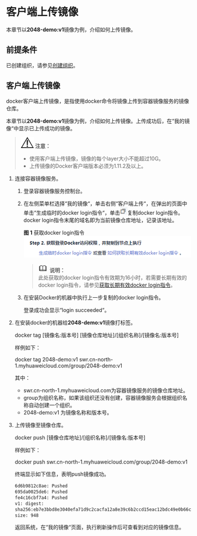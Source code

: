 # 客户端上传镜像<a name="swr_01_0011"></a>

本章节以**2048-demo:v1**镜像为例，介绍如何上传镜像。

## 前提条件<a name="section1409154617177"></a>

已创建组织，请参见[创建组织](上传镜像至容器镜像服务.md#section89499612716)。

## 客户端上传镜像<a name="zh-cn_topic_0083050718_section862311112816"></a>

docker客户端上传镜像，是指使用docker命令将镜像上传到容器镜像服务的镜像仓库。

本章节以**2048-demo:v1**镜像为例，介绍如何上传镜像。上传成功后，在“我的镜像“中显示已上传成功的镜像。

>![](public_sys-resources/icon-notice.gif) **注意：**   
>-   使用客户端上传镜像，镜像的每个layer大小不能超过10G。  
>-   上传镜像的Docker客户端版本必须为1.11.2及以上。  

1.  连接容器镜像服务。
    1.  登录容器镜像服务控制台。
    2.  在左侧菜单栏选择“我的镜像“，单击右侧“客户端上传“，在弹出的页面中单击“生成临时的docker login指令“，单击![](figures/复制.png)复制docker login指令。docker login指令末尾的域名即为当前镜像仓库地址，记录该地址。

        **图 1**  获取docker login指令<a name="swr_01_0009_fig13751239104219"></a>  
        ![](figures/获取docker-login指令.png "获取docker-login指令")

        >![](public_sys-resources/icon-note.gif) **说明：**   
        >此处获取的docker login指令有效期为16小时，若需要长期有效的docker login指令，请参见[获取长期有效docker login指令](获取长期有效docker-login指令.md)。  

    3.  在安装Docker的机器中执行上一步复制的docker login指令。

        登录成功会显示“login succeeded“。


2.  在安装docker的机器给**2048-demo:v1**镜像打标签。

    docker tag \[镜像名:版本号\] \[镜像仓库地址\]/\[组织名称\]/\[镜像名:版本号\]

    样例如下：

    docker tag 2048-demo:v1 swr.cn-north-1.myhuaweicloud.com/group/2048-demo:v1

    其中：

    -   swr.cn-north-1.myhuaweicloud.com为容器镜像服务的镜像仓库地址。
    -   group为组织名称，如果该组织还没有创建，容器镜像服务会根据组织名称自动创建一个组织。
    -   2048-demo:v1 为镜像名称和版本号。

3.  上传镜像至镜像仓库。

    docker push \[镜像仓库地址\]/\[组织名称\]/\[镜像名:版本号\]

    样例如下：

    docker push swr.cn-north-1.myhuaweicloud.com/group/2048-demo:v1

    终端显示如下信息，表明push镜像成功。

    ```
    6d6b9812c8ae: Pushed 
    695da0025de6: Pushed 
    fe4c16cbf7a4: Pushed 
    v1: digest: sha256:eb7e3bbd8e3040efa71d9c2cacfa12a8e39c6b2ccd15eac12bdc49e0b66cee63 size: 948
    ```

    返回系统，在“我的镜像“页面，执行刷新操作后可查看到对应的镜像信息。


